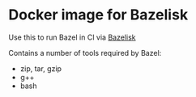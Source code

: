 # Docker image for Bazelisk

Use this to run Bazel in CI via [Bazelisk](https://github.com/bazelbuild/bazelisk)

Contains a number of tools required by Bazel:
* zip, tar, gzip
* g++
* bash

